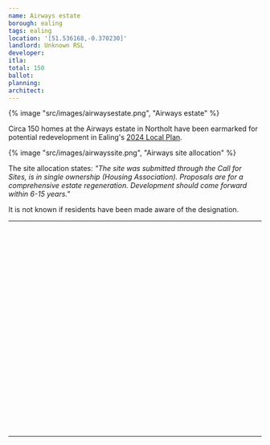 ```yaml
---
name: Airways estate
borough: ealing
tags: ealing
location: '[51.536168,-0.370230]'
landlord: Unknown RSL
developer:
itla:
total: 150
ballot: 
planning: 
architect: 
---
```

{% image "src/images/airwaysestate.png", "Airways estate" %}

Circa 150 homes at the Airways estate in Northolt have been earmarked for potential redevelopment in Ealing's [2024 Local Plan](https://www.ealing.gov.uk/download/downloads/id/19587/appendix_e_-_results.pdf).

{% image "src/images/airwayssite.png", "Airways site allocation" %}

The site allocation states: _"The site was submitted through the Call for Sites, is in single ownership (Housing Association). Proposals are for a comprehensive estate regeneration. Development should come forward within 6-15 years."_

It is not known if residents have been made aware of the designation. 

---

<!------------THE CODE BELOW RENDERS THE MAP - DO NOT EDIT! ---------------------------->

<div id="map" style="width: 100%; height: 400px;"></div>

<script>
  var map = L.map('map').setView({{ location }}, 13);
  L.tileLayer('https://tile.openstreetmap.org/{z}/{x}/{y}.png', {
  maxZoom: 19,
attribution: '&copy; <a href="http://www.openstreetmap.org/copyright">OpenStreetMap</a>'
}).addTo(map);
var circle = L.circle({{ location }}, {
    color: 'red',
    fillColor: '#f03',
    fillOpacity: 0.5,
    radius: 500
}).addTo(map);
</script>

---